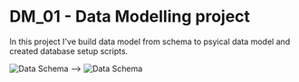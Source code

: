 # DM_01 - Data Modelling project

In this project I've build data model from schema to psyical data model and created database setup scripts.
  
![Data Schema](sql/data_modelling/DM_01-Schema.png)
-->
![Data Schema](sql/data_modelling/DM_01-Physical_data_model.png)


